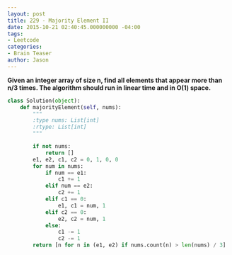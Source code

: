 ```yaml
---
layout: post
title: 229 - Majority Element II
date: 2015-10-21 02:40:45.000000000 -04:00
tags:
- Leetcode
categories:
- Brain Teaser
author: Jason
---
```

**Given an integer array of size n, find all elements that appear more than n/3 times. The algorithm should run in linear time and in O(1) space.**


``` python
class Solution(object):
    def majorityElement(self, nums):
        """
        :type nums: List[int]
        :rtype: List[int]
        """

        if not nums:
            return []
        e1, e2, c1, c2 = 0, 1, 0, 0
        for num in nums:
            if num == e1:
                c1 += 1
            elif num == e2:
                c2 += 1
            elif c1 == 0:
                e1, c1 = num, 1
            elif c2 == 0:
                e2, c2 = num, 1
            else:
                c1 -= 1
                c2 -= 1
        return [n for n in (e1, e2) if nums.count(n) > len(nums) / 3]
```
